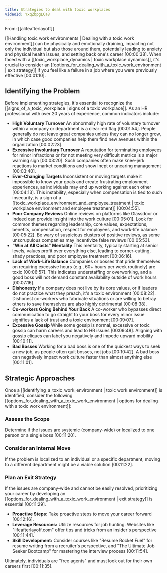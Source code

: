```yaml
---
title: Strategies to deal with toxic workplaces
videoId: YxqZbpgLCa8
---
```


From: [[alifeafterlayoff]] <br/> 

[[Handling toxic work environments | Dealing with a toxic work environment]] can be physically and emotionally draining, impacting not only the individual but also those around them, potentially leading to anxiety and physical health issues, and setting back one's career [00:00:38]. When faced with a [[toxic_workplace_dynamics | toxic workplace dynamics]], it's crucial to consider an [[options_for_dealing_with_a_toxic_work_environment | exit strategy]] if you feel like a failure in a job where you were previously effective [00:01:10].

## Identifying the Problem

Before implementing strategies, it's essential to recognize the [[signs_of_a_toxic_workplace | signs of a toxic workplace]]. As an HR professional with over 20 years of experience, common indicators include:

*   **High Voluntary Turnover** An abnormally high rate of voluntary turnover within a company or department is a clear red flag [00:01:54]. People generally do not leave great companies unless they can no longer grow, in which case good companies help them find new avenues within the organization [00:02:23].
*   **Excessive Involuntary Turnover** A reputation for terminating employees for minor infractions or for not meeting very difficult metrics is a major warning sign [00:03:20]. Such companies often make knee-jerk reactions to market conditions and show inept or uncaring management [00:03:40].
*   **Ever-Changing Targets** Inconsistent or moving targets make it impossible to know your goals and create frustrating employment experiences, as individuals may end up working against each other [00:04:13]. This instability, especially when compensation is tied to such insecurity, is a sign of a [[toxic_workplace_environment_and_employee_treatment | toxic workplace environment and employee treatment]] [00:04:55].
*   **Poor Company Reviews** Online reviews on platforms like Glassdoor or Indeed can provide insight into the work culture [00:05:01]. Look for common themes regarding leadership, core values, expectations, benefits, compensation, respect for employees, and work-life balance [00:05:22]. Be wary of suspicious clusters of positive reviews, as some unscrupulous companies may incentivize false reviews [00:05:53].
*   **"Win at All Costs" Mentality** This mentality, typically starting at senior levels, values profit over everything else, leading to corner-cutting, shady practices, and poor employee treatment [00:06:16].
*   **Lack of Work-Life Balance** Companies or bosses that pride themselves on requiring excessive hours (e.g., 60+ hours per week routinely) are toxic [00:06:57]. This indicates understaffing or overworking, and a good boss will not demand constant availability outside of work hours [00:07:16].
*   **Dishonesty** If a company does not live by its core values, or if leaders do not practice what they preach, it's a toxic environment [00:08:22]. Dishonest co-workers who fabricate situations or are willing to betray others to save themselves are also highly detrimental [00:08:38].
*   **Co-workers Going Behind Your Back** A co-worker who bypasses direct communication to go straight to your boss for every minor issue signifies a lack of trust and a toxic environment [00:09:07].
*   **Excessive Gossip** While some gossip is normal, excessive or toxic gossip can harm careers and lead to HR issues [00:09:48]. Aligning with gossip cliques can label you negatively and impede upward mobility [00:10:11].
*   **Bad Bosses** Working for a bad boss is one of the quickest ways to seek a new job, as people often quit bosses, not jobs [00:10:42]. A bad boss can negatively impact work culture faster than almost anything else [00:11:01].

## Strategic Approaches

Once a [[identifying_a_toxic_work_environment | toxic work environment]] is identified, consider the following [[options_for_dealing_with_a_toxic_work_environment | options for dealing with a toxic work environment]]:

### Assess the Scope
Determine if the issues are systemic (company-wide) or localized to one person or a single boss [00:11:20].

### Consider an Internal Move
If the problem is localized to an individual or a specific department, moving to a different department might be a viable solution [00:11:22].

### Plan an Exit Strategy
If the issues are company-wide and cannot be easily resolved, prioritizing your career by developing an [[options_for_dealing_with_a_toxic_work_environment | exit strategy]] is essential [00:11:29].
*   **Proactive Steps:** Take proactive steps to move your career forward [00:12:16].
*   **Leverage Resources:** Utilize resources for job hunting. Websites like "lifeafterlayoff.com" offer tips and tricks from an insider's perspective [00:11:44].
*   **Skill Development:** Consider courses like "Resume Rocket Fuel" for resume writing from a recruiter's perspective, and "The Ultimate Job Seeker Bootcamp" for mastering the interview process [00:11:54].

Ultimately, individuals are "free agents" and must look out for their own careers first [00:11:35].